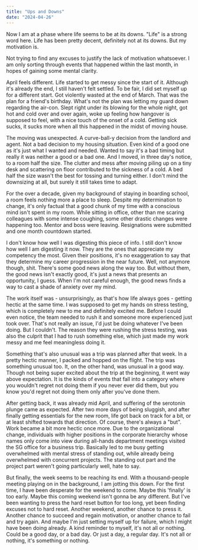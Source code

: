 ```yaml
---
title: "Ups and Downs"
date: "2024-04-26"
---
```

Now I am at a phase where life seems to be at its downs. "Life" is a strong word here. Life has been pretty decent, definitely not at its downs. But my motivation is.  

Not trying to find any excuses to justify the lack of motivation whatsoever. I am only sorting through events that happened within the last month, in hopes of gaining some mental clarity. 

April feels different. Life started to get messy since the start of it. Although it's already the end, I still haven't felt settled. To be fair, I did set myself up for a different start. Got violently wasted at the end of March. That was the plan for a friend's birthday. What's not the plan was letting my guard down regarding the air-con. Slept right under its blowing for the whole night, got hot and cold over and over again, woke up feeling how hangover is supposed to feel, with a nice touch of the onset of a cold. Getting sick sucks, it sucks more when all this happened in the midst of moving house.   

The moving was unexpected. A curve-ball-y decision from the landlord and agent. Not a bad decision to my housing situation. Even kind of a good one as it's just what I wanted and needed. Wanted to say it's a bad timing but really it was neither a good or a bad one. And I moved, in three day's notice, to a room half the size. The clutter and mess after moving piling up on a tiny desk and scattering on floor contributed to the sickness of a cold. A bed half the size wasn't the best for tossing and turning either. I don't mind the downsizing at all, but surely it still takes time to adapt.  

For the over a decade, given my background of staying in boarding school, a room feels nothing more a place to sleep. Despite my determination to change, it's only factual that a good chunk of my time with a conscious mind isn't spent in my room. While sitting in office, other than me scaring colleagues with some intense coughing, some other drastic changes were happening too. Mentor and boss were leaving. Resignations were submitted and one month countdown started. 

I don't know how well I was digesting this piece of info. I still don't know how well I am digesting it now. They are the ones that appreciate my competency the most. Given their positions, it's no exaggeration to say that they determine my career progression in the near future. Well, not anymore though, shit. There's some good news along the way too. But without them, the good news isn't exactly good, it's just a news that presents an opportunity, I guess. When I'm not careful enough, the good news finds a way to cast a shade of anxiety over my mind.   

The work itself was - unsurprisingly, as that's how life always goes - getting hectic at the same time. I was supposed to get my hands on stress testing, which is completely new to me and definitely excited me. Before I could even notice, the team needed to rush it and someone more experienced just took over. That's not really an issue, I'd just be doing whatever I've been doing. But I couldn't. The reason they were rushing the stress testing, was also the culprit that I had to rush something else, which just made my work messy and me feel meaningless doing it.   

Something that's also unusual was a trip was planned after that week. In a pretty hectic manner, I packed and hopped on the flight. The trip was something unusual too. It, on the other hand, was unusual in a good way. Though not being super excited about the trip at the beginning, it went way above expectation. It is the kinds of events that fall into a category where you wouldn't regret not doing them if you never ever did them, but you know you'd regret not doing them only after you've done them.  

After getting back, it was already mid April, and suffering of the serotonin plunge came as expected. After two more days of being sluggish, and after finally getting essentials for the new room, life got back on track for a bit, or at least shifted towards that direction.  Of course, there's always a "but". Work became a bit more hectic once more. Due to the organizational change, individuals with higher positions in the corporate hierarchy whose names only come into view during all-hands department meetings visited the SG office for a business trip. Basically led to me busy getting overwhelmed with mental stress of standing out, while already being overwhelmed with concurrent projects. The standing out part and the project part weren't going particularly well, hate to say.

But finally, the week seems to be reaching its end. With a thousand-people meeting playing on in the background, I am jotting this down. For the first time, I have been desperate for the weekend to come. Maybe this 'finally' is too early. Maybe this coming weekend isn't gonna be any different. But I've been wanting to press the hard reset button for too long, yet been finding excuses not to hard reset. Another weekend, another chance to press it. Another chance to succeed and regain motivation, or another chance to fail and try again.
And maybe I'm just setting myself up for failure, which I might have been doing already. A kind reminder to myself, it's not all or nothing. Could be a good day, or a bad day. Or just a day, a regular day. It's not all or nothing, it's something or nothing. 
